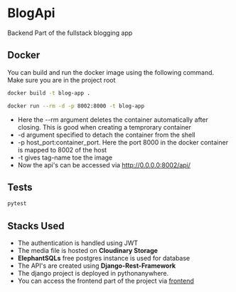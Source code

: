 # BlogApi
Backend Part of the fullstack blogging app

## Docker
You can build and run the docker image using the following command. Make sure you are in the project root
``` bash
docker build -t blog-app .
```

```bash
docker run --rm -d -p 8002:8000 -t blog-app 
```
* Here the --rm argument deletes the container automatically after closing. This is good when creating a temprorary container
* -d argument specified to detach the container from the shell
* -p host_port:container_port. Here the port 8000 in the docker container is mapped to 8002 of the host
* -t gives tag-name toe the image
* Now the api's can be accessed via http://0.0.0.0:8002/api/

## Tests
``` bash
pytest 
```

## Stacks Used
* The authentication is handled using JWT
* The media file is hosted on **Cloudinary Storage**
* **ElephantSQLs**  free postgres instance is used for database
* The API's are created using **Django-Rest-Framework**
* The django project is deployed in pythonanywhere. 
* You can access the frontend part of the project via
  [frontend](https://github.com/buddha231/BlogFrontEnd)

